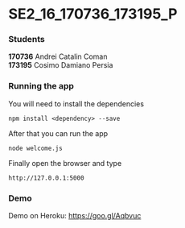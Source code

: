 # SE2_16_170736_173195_P
### Students
<b>170736</b> Andrei Catalin Coman 
<br/>
<b>173195</b> Cosimo Damiano Persia

### Running the app
You will need to install the dependencies
```
npm install <dependency> --save
```
After that you can run the app
```
node welcome.js
```
Finally open the browser and type
```
http://127.0.0.1:5000
```
### Demo
Demo on Heroku: https://goo.gl/Aqbvuc